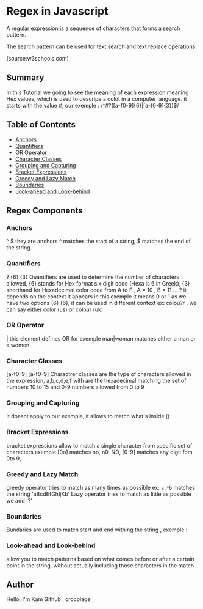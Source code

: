 # Regex in Javascript

A regular expression is a sequence of characters that forms a search pattern.

The search pattern can be used for text search and text replace operations.

(source:w3schools.com)

## Summary
In this Tutorial we going to see the meaning of each expression meaning Hex values, which is used to descripe a colot in a computer language. it starts with the value #, our exemple : /^#?([a-f0-9]{6}|[a-f0-9]{3})$/

## Table of Contents

- [Anchors](#anchors)
- [Quantifiers](#quantifiers)
- [OR Operator](#or-operator)
- [Character Classes](#character-classes)
- [Grouping and Capturing](#grouping-and-capturing)
- [Bracket Expressions](#bracket-expressions)
- [Greedy and Lazy Match](#greedy-and-lazy-match)
- [Boundaries](#boundaries)
- [Look-ahead and Look-behind](#look-ahead-and-look-behind)

## Regex Components

### Anchors
^ $ they are anchors ^ matches the start of a string, $ matches the end of the string.

### Quantifiers
? {6} {3}
Quantifiers are used to determine the number of characters allowed, {6} stands for Hex format six digit code (Hexa is 6 in Greek), {3} shorthand for Hexadecimal color code from A to F , A = 10 , B = 11 ...
? it depends on the context it appears in this exemple it means 0 or 1 as we have two options {6} {6}, it can be used in different context ex: colou?r , we can say either color (us) or colour (uk)

### OR Operator
|  this element defines OR for exemple man|woman matches either a man or a women

### Character Classes
[a-f0-9] [a-f0-9]
Charactrer classes are the type of characters allowed in the expression, a,b,c,d,e,f with are the hexadecimal matching the set of numbers 10 to 15
and 0-9 numbers allowed from 0 to 9

### Grouping and Capturing
It doesnt apply to our exemple, 
it allows to match what's inside ()
### Bracket Expressions
bracket expressions allow to match a single character from specific set of characters,exemple  [0o] matches no, n0, NO, [0-9] matches any digit fom 0to 9, 
### Greedy and Lazy Match
greedy operator tries to match as many times as possible ex: `a.*b` matches the string 'aBcdEfGhIjKb'
Lazy operator tries to match as little as possible we add '?'
### Boundaries
Bundaries are used to match start and end withing the string , exemple : 

### Look-ahead and Look-behind
allow you to match patterns based on what comes before or after a certain point in the string, without actually including those characters in the match
## Author

Hello, I'm Kam Github : crocplage